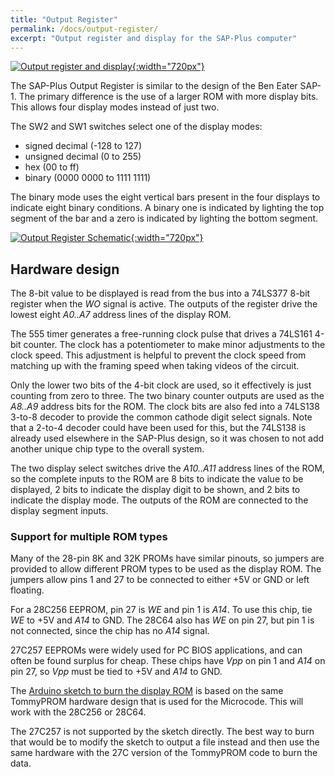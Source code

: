 ```yaml
---
title: "Output Register"
permalink: /docs/output-register/
excerpt: "Output register and display for the SAP-Plus computer"
---
```


[![Output register and display](../../assets/images/output-module.png "output register"){:width="720px"}](../../assets/images/output-module.png)

The SAP-Plus Output Register is similar to the design of the Ben Eater SAP-1.  The primary difference is the use of a larger ROM with more display bits.  This allows four display modes instead of just two.

The SW2 and SW1 switches select one of the display modes:

* signed decimal (-128 to 127)
* unsigned decimal (0 to 255)
* hex (00 to ff)
* binary (0000 0000 to 1111 1111)

The binary mode uses the eight vertical bars present in the four displays to indicate eight binary conditions.  A binary one is indicated by lighting the top segment of the bar and a zero is indicated by lighting the bottom segment.

[![Output Register Schematic](../../assets/images/output-schematic.png "output register"){:width="720px"}](../../assets/images/output-schematic.png)

## Hardware design

The 8-bit value to be displayed is read from the bus into a 74LS377 8-bit register when the _WO_ signal is active.  The outputs of the register drive the lowest eight _A0..A7_ address lines of the display ROM.

The 555 timer generates a free-running clock pulse that drives a 74LS161 4-bit counter.  The clock has a potentiometer to make minor adjustments to the clock speed.  This adjustment is helpful to prevent the clock speed from matching up with the framing speed when taking videos of the circuit.

Only the lower two bits of the 4-bit clock are used, so it effectively is just counting from zero to three.  The two binary counter outputs are used as the _A8..A9_ address bits for the ROM.  The clock bits are also fed into a 74LS138 3-to-8 decoder to provide the common cathode digit select signals.  Note that a 2-to-4 decoder could have been used for this, but the 74LS138 is already used elsewhere in the SAP-Plus design, so it was chosen to not add another unique chip type to the overall system.

The two display select switches drive the _A10..A11_ address lines of the ROM, so the complete inputs to the ROM are 8 bits to indicate the value to be displayed, 2 bits to indicate the display digit to be shown, and 2 bits to indicate the display mode.  The outputs of the ROM are connected to the display segment inputs.

### Support for multiple ROM types

Many of the 28-pin 8K and 32K PROMs have similar pinouts, so jumpers are provided to allow different PROM types to be used as the display ROM.  The jumpers allow pins 1 and 27 to be connected to either +5V or GND or left floating.

For a 28C256 EEPROM, pin 27 is _WE_ and pin 1 is _A14_.  To use this chip, tie _WE_ to +5V and _A14_ to GND.  The 28C64 also has _WE_ on pin 27, but pin 1 is not connected, since the chip has no _A14_ signal.  

27C257 EEPROMs were widely used for PC BIOS applications, and can often be found surplus for cheap.  These chips have _Vpp_ on pin 1 and _A14_ on pin 27, so _Vpp_ must be tied to +5V and _A14_ to GND.

The [Arduino sketch to burn the display ROM](https://github.com/TomNisbet/sap-plus/tree/main/arduino-output-rom) is based on the same TommyPROM hardware design that is used for the Microcode.  This will work with the 28C256 or 28C64.  

The 27C257 is not supported by the sketch directly.  The best way to burn that would be to modify the sketch to output a file instead and then use the same hardware with the 27C version of the TommyPROM code to burn the data.